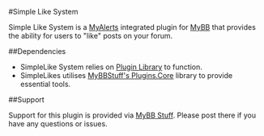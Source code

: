 #Simple Like System


Simple Like System is a [MyAlerts](https://github.com/euantorano/MyAlerts) integrated plugin for [MyBB](http://mybb.com) that provides the ability for users to "like" posts on your forum.

##Dependencies

* SimpleLike System relies on [Plugin Library](http://mods.mybb.com/view/pluginlibrary) to function.
* SimpleLikes utilises [MyBBStuff's Plugins.Core](https://github.com/MyBBStuff/Plugins.Core) library to provide essential tools.

##Support

Support for this plugin is provided via [MyBB Stuff](http://www.mybbstuff.com). Please post there if you have any questions or issues.
